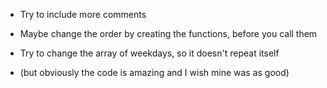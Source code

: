 - Try to include more comments

- Maybe change the order by creating the functions, before you call them

- Try to change the array of weekdays, so it doesn't repeat itself

- (but obviously the code is amazing and I wish mine was as good)